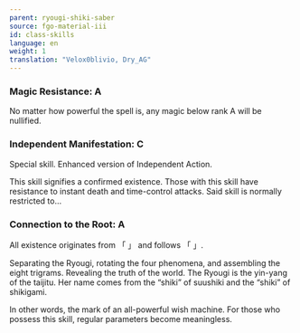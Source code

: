 ```yaml
---
parent: ryougi-shiki-saber
source: fgo-material-iii
id: class-skills
language: en
weight: 1
translation: "Velox0blivio, Dry_AG"
---
```


### Magic Resistance: A

No matter how powerful the spell is, any magic below rank A will be nullified.

### Independent Manifestation: C

Special skill. Enhanced version of Independent Action.

This skill signifies a confirmed existence. Those with this skill have resistance to instant death and time-control attacks. Said skill is normally restricted to…

### Connection to the Root: A

All existence originates from 「 」 and follows 「 」.

Separating the Ryougi, rotating the four phenomena, and assembling the eight trigrams. Revealing the truth of the world. The Ryougi is the yin-yang of the taijitu. Her name comes from the “shiki” of suushiki and the “shiki” of shikigami.

In other words, the mark of an all-powerful wish machine. For those who possess this skill, regular parameters become meaningless.
